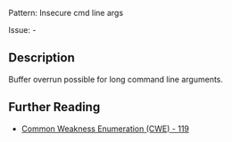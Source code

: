 Pattern: Insecure cmd line args

Issue: -

## Description

Buffer overrun possible for long command line arguments.

## Further Reading

* [Common Weakness Enumeration (CWE) - 119](https://cwe.mitre.org/data/definitions/119.html)